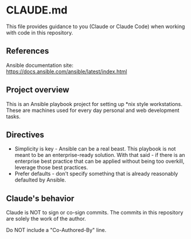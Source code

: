 # CLAUDE.md

This file provides guidance to you (Claude or Claude Code) when working with code in this repository.

## References

Ansible documentation site: https://docs.ansible.com/ansible/latest/index.html

## Project overview

This is an Ansible playbook project for setting up *nix style workstations. These are machines used for every day personal and web development tasks.

## Directives

- Simplicity is key - Ansible can be a real beast. This playbook is not meant to be an enterprise-ready solution. With that said - if there is an enterprise best practice that can be applied without being too overkill, leverage those best practices.
- Prefer defaults - don't specify something that is already reasonably defaulted by Ansible.

## Claude's behavior

Claude is NOT to sign or co-sign commits. The commits in this repository are solely the work of the author.

Do NOT include a "Co-Authored-By" line.